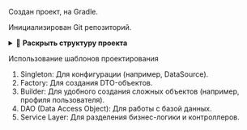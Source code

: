 Создан проект, на Gradle. 

Инициализирован Git репозиторий.

<details> <summary>📁 <b>Раскрыть структуру проекта</b></summary>

src/main/java/com/example/foodmonitoring

├── config          // Конфигурации (Spring Security, Flyway)

├── controller      // REST-контроллеры

├── dto             // Объекты для передачи данных

├── entity          // JPA-сущности

├── repository      // Интерфейсы Spring Data JPA

├── service         // Бизнес-логика

├── util            // Вспомогательные классы

└── exception       // Обработка ошибок
</details>

Использование шаблонов проектирования

1. Singleton: Для конфигурации (например, DataSource).
2. Factory: Для создания DTO-объектов.
3. Builder: Для удобного создания сложных объектов (например, профиля пользователя).
4. DAO (Data Access Object): Для работы с базой данных.
5. Service Layer: Для разделения бизнес-логики и контроллеров.

